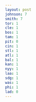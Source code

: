 ```yaml
---
layout: post
johnson: 7
smith: 7
tor: 1
cle: 1
bos: 1
tam: 1
pit: 0
cin: 1
stl: 1
atl: 1
bal: 1
kan: 1
nyy: 1
laa: 1
sdg: 1
was: 1
phi: 1
lad: 0
---
```

